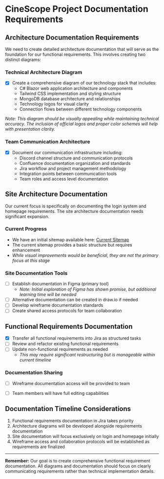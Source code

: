# CineScope Project Documentation Requirements

## Architecture Documentation Requirements
We need to create detailed architecture documentation that will serve as the foundation for our functional requirements. This involves creating two distinct diagrams:

### Technical Architecture Diagram
- [X] Create a comprehensive diagram of our technology stack that includes:
  - C# Blazor web application architecture and components
  - Tailwind CSS implementation and styling structure
  - MongoDB database architecture and relationships
  - Technology logos for visual clarity
  - Connection flows between different technology components


*Note: This diagram should be visually appealing while maintaining technical accuracy. The inclusion of official logos and proper color schemes will help with presentation clarity.*

### Team Communication Architecture
- [x] Document our communication infrastructure including:
  - Discord channel structure and communication protocols
  - Confluence documentation organization and standards
  - Jira workflow and project management methodology
  - Integration points between communication tools
  - Team roles and access level documentation

## Site Architecture Documentation
Our current focus is specifically on documenting the login system and homepage requirements. The site architecture documentation needs significant expansion.

### Current Progress
- We have an initial sitemap available here: [Current Sitemap](https://github.com/omniV1/CineScope/blob/main/Documents/sitemap/readme.md)
- The current sitemap provides a basic structure but requires enhancement
- *While visual improvements would be beneficial, they are not the primary focus at this stage*

### Site Documentation Tools
- [ ] Establish documentation in Figma (primary tool)
  - *Note: Initial exploration of Figma has shown promise, but additional learning time will be needed*
- [ ] Alternative documentation can be created in draw.io if needed
- [ ] Develop wireframe documentation standards
- [ ] Create shared access protocols for team collaboration

## Functional Requirements Documentation
- [X] Transfer all functional requirements into Jira as structured tasks
- [ ] Review and refactor existing functional requirements
- [ ] Update non-functional requirements as needed
  - *This may require significant restructuring but is manageable within current timeline*

### Documentation Sharing
- [ ] Wireframe documentation access will be provided to team
- [ ] Team members will have full editing capabilities


## Documentation Timeline Considerations
1. Functional requirements documentation in Jira takes priority
2. Architecture diagrams will be developed alongside requirements documentation
3. Site documentation will focus exclusively on login and homepage initially
4. Wireframe access and collaboration protocols will be established as requirements are finalized

---
**Remember:** Our goal is to create comprehensive functional requirement documentation. All diagrams and documentation should focus on clearly communicating requirements rather than technical implementation details.
